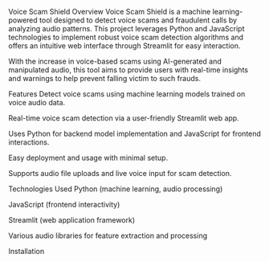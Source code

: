 Voice Scam Shield
Overview
Voice Scam Shield is a machine learning-powered tool designed to detect voice scams and fraudulent calls by analyzing audio patterns. This project leverages Python and JavaScript technologies to implement robust voice scam detection algorithms and offers an intuitive web interface through Streamlit for easy interaction.

With the increase in voice-based scams using AI-generated and manipulated audio, this tool aims to provide users with real-time insights and warnings to help prevent falling victim to such frauds.

Features
Detect voice scams using machine learning models trained on voice audio data.

Real-time voice scam detection via a user-friendly Streamlit web app.

Uses Python for backend model implementation and JavaScript for frontend interactions.

Easy deployment and usage with minimal setup.

Supports audio file uploads and live voice input for scam detection.

Technologies Used
Python (machine learning, audio processing)

JavaScript (frontend interactivity)

Streamlit (web application framework)

Various audio libraries for feature extraction and processing

Installation
